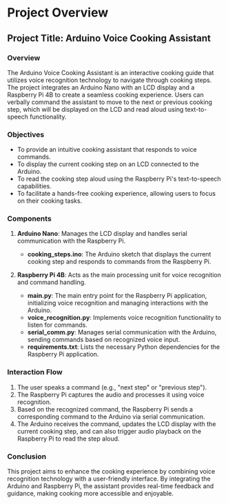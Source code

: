# Project Overview

## Project Title: Arduino Voice Cooking Assistant

### Overview
The Arduino Voice Cooking Assistant is an interactive cooking guide that utilizes voice recognition technology to navigate through cooking steps. The project integrates an Arduino Nano with an LCD display and a Raspberry Pi 4B to create a seamless cooking experience. Users can verbally command the assistant to move to the next or previous cooking step, which will be displayed on the LCD and read aloud using text-to-speech functionality.

### Objectives
- To provide an intuitive cooking assistant that responds to voice commands.
- To display the current cooking step on an LCD connected to the Arduino.
- To read the cooking step aloud using the Raspberry Pi's text-to-speech capabilities.
- To facilitate a hands-free cooking experience, allowing users to focus on their cooking tasks.

### Components
1. **Arduino Nano**: Manages the LCD display and handles serial communication with the Raspberry Pi.
   - **cooking_steps.ino**: The Arduino sketch that displays the current cooking step and responds to commands from the Raspberry Pi.

2. **Raspberry Pi 4B**: Acts as the main processing unit for voice recognition and command handling.
   - **main.py**: The main entry point for the Raspberry Pi application, initializing voice recognition and managing interactions with the Arduino.
   - **voice_recognition.py**: Implements voice recognition functionality to listen for commands.
   - **serial_comm.py**: Manages serial communication with the Arduino, sending commands based on recognized voice input.
   - **requirements.txt**: Lists the necessary Python dependencies for the Raspberry Pi application.

### Interaction Flow
1. The user speaks a command (e.g., "next step" or "previous step").
2. The Raspberry Pi captures the audio and processes it using voice recognition.
3. Based on the recognized command, the Raspberry Pi sends a corresponding command to the Arduino via serial communication.
4. The Arduino receives the command, updates the LCD display with the current cooking step, and can also trigger audio playback on the Raspberry Pi to read the step aloud.

### Conclusion
This project aims to enhance the cooking experience by combining voice recognition technology with a user-friendly interface. By integrating the Arduino and Raspberry Pi, the assistant provides real-time feedback and guidance, making cooking more accessible and enjoyable.
